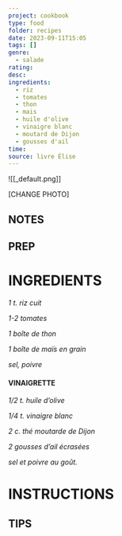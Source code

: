 ```yaml
---
project: cookbook
type: food
folder: recipes
date: 2023-09-11T15:05
tags: []
genre:
  - salade
rating: 
desc: 
ingredients:
  - riz
  - tomates
  - thon
  - mais
  - huile d'olive
  - vinaigre blanc
  - moutard de Dijon
  - gousses d'ail
time: 
source: livre Élise
---
```


![[_default.png]]

[CHANGE PHOTO]


## NOTES




## PREP


# INGREDIENTS

_1 t. riz cuit_

_1-2 tomates_

_1 boîte de thon_

_1 boîte de maïs en grain_

_sel, poivre_

#### VINAIGRETTE

_1/2 t. huile d’olive_

_1/4 t. vinaigre blanc_

_2 c. thé moutarde de Dijon_

_2 gousses d’ail écrasées_

_sel et poivre au goût._




# INSTRUCTIONS


## TIPS



